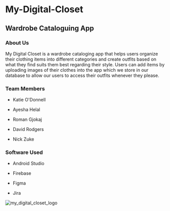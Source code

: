# My-Digital-Closet

## Wardrobe Cataloguing App

### About Us

My Digital Closet is a wardrobe cataloging app that helps users organize their clothing items into different categories and create outfits based on what they find suits them best regarding their style. Users can add items by uploading images of their clothes into the app which we store in our database to allow our users to access their outfits whenever they please.

### Team Members
- Katie O'Donnell
* Ayesha Helal
+ Roman Gjokaj
- David Rodgers
* Nick Zuke

### Software Used
- Android Studio
* Firebase
+ Figma
- Jira

![my_digital_closet_logo](https://user-images.githubusercontent.com/122497955/231882730-4b894477-0ff7-416d-8444-da4cc4eb7e7f.PNG)

